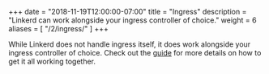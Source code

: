 +++
date = "2018-11-19T12:00:00-07:00"
title = "Ingress"
description = "Linkerd can work alongside your ingress controller of choice."
weight = 6
aliases = [
  "/2/ingress/"
]
+++

While Linkerd does not handle ingress itself, it does work alongside your
ingress controller of choice. Check out the [guide](/2/tasks/using-ingress/)
for more details on how to get it all working together.

